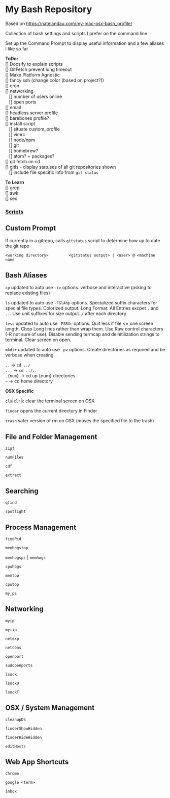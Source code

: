 # My Bash Repository
Based on https://natelandau.com/my-mac-osx-bash_profile/

Collection of bash settings and scripts I prefer on the command line

Set up the Command Prompt to display useful information and a few aliases I like so far

**ToDo:**  
[] Docsify to explain scripts  
[] GitFetch prevent long timeout  
[] Make Platform Agnostic  
[] fancy ssh (change color (based on project?))  
[] cron  
[] networking  
&nbsp;&nbsp; [] number of users online  
&nbsp;&nbsp; [] open ports  
[] email  
[] headless server profile  
[] barebones profile?  
[] install script  
&nbsp;&nbsp; [] situate custom_profile  
&nbsp;&nbsp; [] vimrc  
&nbsp;&nbsp; [] node/npm  
&nbsp;&nbsp; [] git  
&nbsp;&nbsp; [] homebrew?  
&nbsp;&nbsp; [] atom? + packages?  
[] git fetch on cd  
[] gitls - display statuses of all git repositories shown  
&nbsp;&nbsp; [] include file specific info from `git status`

**To Learn**  
[] grep  
[] awk  
[] sed

### [Scripts](scripts/)


## Custom Prompt

If currently in a gitrepo, calls `gitstatus` script to determine how up to date the git repo

```
<working directory>         <gitstatus output> | <user> @ <machine name
```




## Bash Aliases

`cp` updated to auto use `-iv` options. verbose and interactive (asking to replace existing files)

`ls` updated to auto use `-FGlAhp` options. Specialized suffix characters for special file types. Colorized output. Long Format. All Entries excpet `.` and `..`. Use unit suffixes for size output. `/` after each directory

`less` updated to auto use `-FSRXc` options. Quit less if file <= one screen length. Chop Long lines rather than wrap them. Use Raw control characters (-R not sure of use). Disable sending termcap and deinitilization strings to terminal. Clear screen on open.

`mkdir` updated to auto use `-pv` options. Create directories as required and be verbose when creating.

`..` -> `cd ../`  
`...` -> `cd ../..`  
`.{num}` -> cd up {num} directories  
`~` -> cd home directory  


__OSX Specific__

`cls`|`clr`|`c` clear the terminal screen on OSX

`finder` opens the current directory in Finder

`trash` safer version of rm on OSX (moves the specified file to the trash)




## File and Folder Management

`zipf`

`numFiles`

`cdf`

`extract`


## Searching

`qfind`

`spotlight`




## Process Management

`findPid`

`memhogstop`

`memhogsps` | `memhogs`

`cpuhogs`

`memtop`

`cputop`

`my_ps`




## Networking

`myip`

`myiip`

`netexp`

`netcons`

`openport`

`sudopenports`

`lsock`

`lsockU`

`lsockT`




## OSX / System Management

`cleanupDS`

`finderShowHidden`

`finderHideHidden`

`editHosts`




## Web App Shortcuts

`chrome`

`google <term>`

`inbox`
